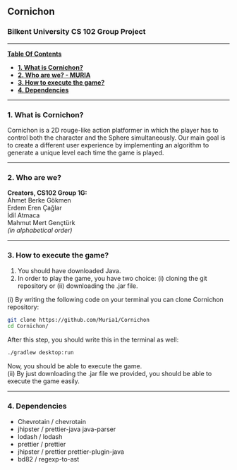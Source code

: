 ## **Cornichon**
### Bilkent University CS 102 Group Project ###

---

[**Table Of Contents**](#cornichon)

- [**1. What is Cornichon?**](#1-what-is-Cornichon?)
- [**2. Who are we? - MURIA**](#2-who-are-we?)
- [**3. How to execute the game?**](#3-how-to-execute-the-game)
- [**4. Dependencies**](#4-dependencies)

---

### **1. What is Cornichon?**

Cornichon is a 2D rouge-like action platformer in which the player has to control both the character and the Sphere simultaneously.
Our main goal is to create a different user
experience by implementing an algorithm to generate a unique level each time the game is played.
> 

---
### **2. Who are we?**

<strong> Creators, CS102 Group 1G: </strong> <br>
Ahmet Berke Gökmen <br>
Erdem Eren Çağlar <br>
İdil Atmaca <br>
Mahmut Mert Gençtürk <br>
*(in alphabetical order)*

---

### **3. How to execute the game?**

1. You should have downloaded Java.
2. In order to play the game, you have two choice: (i) cloning the git repository or (ii) downloading the .jar file. <br>

(i) By writing the following code on your terminal you can clone Cornichon repository:

```bash
git clone https://github.com/Muria1/Cornichon
cd Cornichon/
```
After this step, you should write this in the terminal as well:
```bash
./gradlew desktop:run
```
Now, you should be able to execute the game. <br>
(ii) 
By just downloading the .jar file we provided, you should be able to execute the game easily.


---

### **4. Dependencies**

- Chevrotain / chevrotain <br>
- jhipster / prettier-java java-parser <br>
- lodash / lodash <br>
- prettier / prettier <br>
- jhipster / prettier prettier-plugin-java <br>
- bd82 / regexp-to-ast <br>

